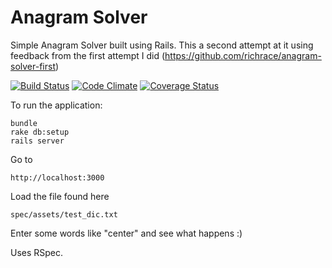 Anagram Solver
==============

Simple Anagram Solver built using Rails. This a second attempt at it using feedback from the first attempt I did (https://github.com/richrace/anagram-solver-first)

[![Build Status](https://secure.travis-ci.org/richrace/anagram-solver-second.png)](http://travis-ci.org/richrace/anagram-solver-second/) [![Code Climate](https://codeclimate.com/github/richrace/anagram-solver-second.png)](https://codeclimate.com/github/richrace/anagram-solver-second) [![Coverage Status](https://coveralls.io/repos/richrace/anagram-solver-second/badge.png?branch=master)](https://coveralls.io/r/richrace/anagram-solver-second?branch=master) 


To run the application: 
    
    bundle
    rake db:setup
    rails server

Go to 

    http://localhost:3000


Load the file found here
  
    spec/assets/test_dic.txt


Enter some words like "center" and see what happens :)


Uses RSpec.
